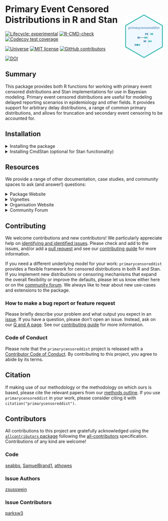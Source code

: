 
<!-- README.md is generated from README.Rmd. Please edit that file -->

# Primary Event Censored Distributions in R and Stan <a href="https://primarycensoreddist.epinowcast.org/"><img src="man/figures/logo.png" align="right" height="139" alt="primarycensoreddist website" /></a>

<!-- badges: start -->

[![Lifecycle:
experimental](https://img.shields.io/badge/lifecycle-experimental-orange.svg)](https://www.tidyverse.org/lifecycle/#experimental)
[![R-CMD-check](https://github.com/epinowcast/primarycensoreddist/actions/workflows/R-CMD-check.yaml/badge.svg)](https://github.com/epinowcast/primarycensoreddist/actions/workflows/R-CMD-check.yaml)
[![Codecov test
coverage](https://codecov.io/gh/epinowcast/primarycensoreddist/branch/main/graph/badge.svg)](https://app.codecov.io/gh/epinowcast/primarycensoreddist)

[![Universe](https://epinowcast.r-universe.dev/badges/primarycensoreddist)](https://epinowcast.r-universe.dev/primarycensoreddist)
[![MIT
license](https://img.shields.io/badge/License-MIT-blue.svg)](https://github.com/epinowcast/primarycensoreddist/blob/master/LICENSE.md/)
[![GitHub
contributors](https://img.shields.io/github/contributors/epinowcast/primarycensoreddist)](https://github.com/epinowcast/primarycensoreddist/graphs/contributors)

[![DOI](https://zenodo.org/badge/845633278.svg)](https://zenodo.org/doi/10.5281/zenodo.13632838)
<!-- badges: end -->

## Summary

This package provides both R functions for working with primary event
censored distributions and Stan implementations for use in Bayesian
modeling. Primary event censored distributions are useful for modeling
delayed reporting scenarios in epidemiology and other fields. It
provides support for arbitrary delay distributions, a range of common
primary distributions, and allows for truncation and secondary event
censoring to be accounted for.

## Installation

<details>
<summary>
Installing the package
</summary>

You can install the latest released version using the normal `R`
function, though you need to point to `r-universe` instead of CRAN:

``` r
install.packages(
  "primarycensoreddist",
  repos = "https://epinowcast.r-universe.dev"
)
```

Alternatively, you can use the [`remotes`
package](https://remotes.r-lib.org/) to install the development version
from Github (warning! this version may contain breaking changes and/or
bugs):

``` r
remotes::install_github(
  "epinowcast/primarycensoreddist",
  dependencies = TRUE
)
```

Similarly, you can install historical versions by specifying the release
tag (e.g. this installs
[`0.2.0`](https://github.com/epinowcast/primarycensoreddist/releases/tag/v0.2.0)):

``` r
remotes::install_github(
  "epinowcast/primarycensoreddist",
  dependencies = TRUE, ref = "v0.2.0"
)
```

*Note: You can also use that last approach to install a specific commit
if needed, e.g. if you want to try out a specific unreleased feature,
but not the absolute latest developmental version.*

</details>
<details>
<summary>
Installing CmdStan (optional for Stan functionality)
</summary>

If you wish to use the Stan functions, you will need to install
[CmdStan](https://mc-stan.org/users/interfaces/cmdstan), which also
entails having a suitable C++ toolchain setup. We recommend using the
[`cmdstanr` package](https://mc-stan.org/cmdstanr/). The Stan team
provides instructions in the [*Getting started with
`cmdstanr`*](https://mc-stan.org/cmdstanr/articles/cmdstanr.html)
vignette, with other details and support at the [package
site](https://mc-stan.org/cmdstanr/) along with some key instructions
available in the [Stan resources package
vignette](https://package.epinowcast.org/articles/stan-help.html#toolchain),
but the brief version is:

``` r
# if you not yet installed `primarycensoreddist`, or you installed it without
# `Suggests` dependencies
install.packages(
  "cmdstanr",
  repos = c("https://stan-dev.r-universe.dev", getOption("repos"))
)
# once `cmdstanr` is installed:
cmdstanr::install_cmdstan()
```

*Note: You can speed up CmdStan installation using the `cores` argument.
If you are installing a particular version of `epinowcast`, you may also
need to install a past version of CmdStan, which you can do with the
`version` argument.*

</details>

## Resources

We provide a range of other documentation, case studies, and community
spaces to ask (and answer!) questions:

<details>
<summary>
Package Website
</summary>

The [`primarycensoreddist`
website](https://primarycensoreddist.epinowcast.org/) includes a
function reference, model outline, and case studies using the package.
The site mainly concerns the release version, but you can also find
documentation for [the latest development
version](https://primarycensoreddist.epinowcast.org/dev/).

</details>
<details>
<summary>
Vignettes
</summary>

We have created [package
vignettes](https://primarycensoreddist.epinowcast.org/articles) to help
you get started with primarycensoreddist and to highlight other features
with case studies.

</details>
<details>
<summary>
Organisation Website
</summary>

Our [organisation website](https://www.epinowcast.org/) includes links
to other resources, [guest posts](https://www.epinowcast.org/blog.html),
and [seminar schedule](https://www.epinowcast.org/seminars.html) for
both upcoming and past recordings.

</details>
<details>
<summary>
Community Forum
</summary>

Our [community forum](https://community.epinowcast.org/) has areas for
[question and answer](https://community.epinowcast.org/c/interface/15)
and [considering new methods and
tools](https://community.epinowcast.org/c/projects/11), among others. If
you are generally interested in real-time analysis of infectious
disease, you may find this useful even if you do not use
`primarycensoreddist`.

</details>

## Contributing

We welcome contributions and new contributors! We particularly
appreciate help on [identifying and identified
issues](https://github.com/epinowcast/primarycensoreddist/issues).
Please check and add to the issues, and/or add a [pull
request](https://github.com/epinowcast/primarycensoreddist/pulls) and
see our [contributing
guide](https://github.com/epinowcast/.github/blob/main/CONTRIBUTING.md)
for more information.

If you need a different underlying model for your work:
`primarycensoreddist` provides a flexible framework for censored
distributions in both R and Stan. If you implement new distributions or
censoring mechanisms that expand the overall flexibility or improve the
defaults, please let us know either here or on the [community
forum](https://community.epinowcast.org/). We always like to hear about
new use-cases and extensions to the package.

### How to make a bug report or feature request

Please briefly describe your problem and what output you expect in an
[issue](https://github.com/epinowcast/primarycensoreddist/issues). If
you have a question, please don’t open an issue. Instead, ask on our [Q
and A
page](https://github.com/epinowcast/primarycensoreddist/discussions/categories/q-a).
See our [contributing
guide](https://github.com/epinowcast/.github/blob/main/CONTRIBUTING.md)
for more information.

### Code of Conduct

Please note that the `primarycensoreddist` project is released with a
[Contributor Code of
Conduct](https://github.com/epinowcast/.github/blob/main/CODE_OF_CONDUCT.md).
By contributing to this project, you agree to abide by its terms.

## Citation

If making use of our methodology or the methodology on which ours is
based, please cite the relevant papers from our [methods
outline](https://primarycensoreddist.epinowcast.org/articles/primarycensoreddist.html).
If you use `primarycensoreddist` in your work, please consider citing it
with `citation("primarycensoreddist")`.

## Contributors

<!-- ALL-CONTRIBUTORS-LIST:START - Do not remove or modify this section -->
<!-- prettier-ignore-start -->
<!-- markdownlint-disable -->

All contributions to this project are gratefully acknowledged using the
[`allcontributors`
package](https://github.com/ropenscilabs/allcontributors) following the
[all-contributors](https://allcontributors.org) specification.
Contributions of any kind are welcome!

### Code

<a href="https://github.com/epinowcast/primarycensoreddist/commits?author=seabbs">seabbs</a>,
<a href="https://github.com/epinowcast/primarycensoreddist/commits?author=SamuelBrand1">SamuelBrand1</a>,
<a href="https://github.com/epinowcast/primarycensoreddist/commits?author=athowes">athowes</a>

### Issue Authors

<a href="https://github.com/epinowcast/primarycensoreddist/issues?q=is%3Aissue+author%3Azsusswein">zsusswein</a>

### Issue Contributors

<a href="https://github.com/epinowcast/primarycensoreddist/issues?q=is%3Aissue+commenter%3Aparksw3">parksw3</a>

<!-- markdownlint-enable -->
<!-- prettier-ignore-end -->
<!-- ALL-CONTRIBUTORS-LIST:END -->
